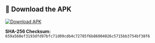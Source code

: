 ## 📱 Download the APK

[![Download APK](https://img.shields.io/badge/Download-APK-green?style=for-the-badge)](https://github.com/Inzamamul-huq/voice-assistant/releases/download/v1.0/voice.assistant.apk)

**SHA-256 Checksum:**  
`659a560ef3193dfd97bfc71d09cdb4c72785f6b86004026c5715bb3754bf38f6`
